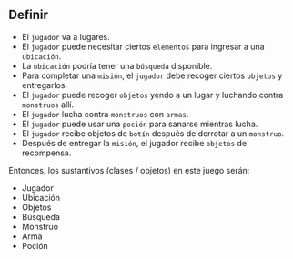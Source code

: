 ## Definir
* El `jugador` va a lugares.
* El `jugador` puede necesitar ciertos `elementos` para ingresar a una `ubicación`.
* La `ubicación` podría tener una `búsqueda` disponible.
* Para completar una `misión`, el `jugador` debe recoger ciertos `objetos` y entregarlos.
* El `jugador` puede recoger `objetos` yendo a un lugar y luchando contra `monstruos` allí.
* El `jugador` lucha contra `monstruos` con `armas`.
* El `jugador` puede usar una `poción` para sanarse mientras lucha.
* El `jugador` recibe objetos de `botín` después de derrotar a un `monstruo`.
* Después de entregar la `misión`, el jugador recibe `objetos` de recompensa.




Entonces, los sustantivos (clases / objetos) en este juego serán:

* Jugador
* Ubicación
* Objetos
* Búsqueda
* Monstruo
* Arma
* Poción
